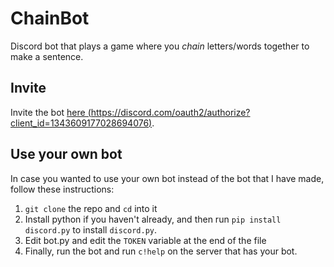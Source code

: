 # ChainBot
Discord bot that plays a game where you *chain* letters/words together to make a sentence.

## Invite

Invite the bot [here (https://discord.com/oauth2/authorize?client_id=1343609177028694076)](https://discord.com/oauth2/authorize?client_id=1343609177028694076).

## Use your own bot
In case you wanted to use your own bot instead of the bot that I have made, follow these instructions:
1. `git clone` the repo and `cd` into it
2. Install python if you haven't already, and then run `pip install discord.py` to install `discord.py`.
3. Edit bot.py and edit the `TOKEN` variable at the end of the file
4. Finally, run the bot and run `c!help` on the server that has your bot.
